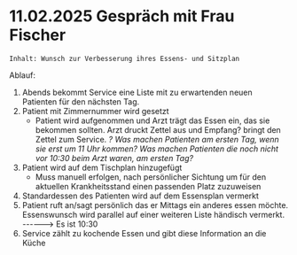 # 11.02.2025 Gespräch mit Frau Fischer
	Inhalt: Wunsch zur Verbesserung ihres Essens- und Sitzplan

Ablauf: 
1. Abends bekommt Service eine Liste mit zu erwartenden neuen Patienten für den nächsten Tag. 
2. Patient mit Zimmernummer wird gesetzt
	- Patient wird aufgenommen und Arzt trägt das Essen ein, das sie bekommen sollten. Arzt druckt Zettel aus und Empfang? bringt den Zettel zum Service.
	*? Was machen Patienten am ersten Tag, wenn sie erst um 11 Uhr kommen? Was machen Patienten die noch nicht vor 10:30 beim Arzt waren, am ersten Tag?*
3. Patient wird auf dem Tischplan hinzugefügt
	- Muss manuell erfolgen, nach persönlicher Sichtung um für den aktuellen Krankheitsstand einen passenden Platz zuzuweisen
4. Standardessen des Patienten wird auf dem Essensplan vermerkt
5. Patient ruft an/sagt persönlich das er Mittags ein anderes essen möchte. Essenswunsch wird parallel auf einer weiteren Liste händisch vermerkt. 
------> Es ist 10:30
6. Service zählt zu kochende Essen und gibt diese Information an die Küche